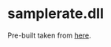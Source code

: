 # samplerate.dll

Pre-built taken from [here](https://github.com/libsndfile/libsamplerate/releases/tag/0.2.2).
